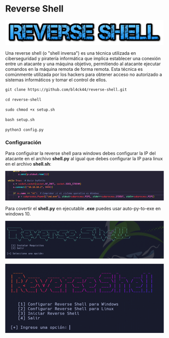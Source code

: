 # Reverse Shell

<p align="center">
<img src="Logotipo.png">
</p>

Una reverse shell (o "shell inversa") es una técnica utilizada en ciberseguridad y piratería informática que implica establecer una conexión entre un atacante y una máquina objetivo, permitiendo al atacante ejecutar comandos en la máquina remota de forma remota. Esta técnica es comúnmente utilizada por los hackers para obtener acceso no autorizado a sistemas informáticos y tomar el control de ellos.

```
git clone https://github.com/bl4ck44/reverse-shell.git

cd reverse-shell

sudo chmod +x setup.sh

bash setup.sh

python3 config.py
```

### Configuración

Para configuirar la reverse shell para windows debes configurar la IP del atacante en el archivo **shell.py** al igual que debes configurar la IP para linux en el archivo **shell.sh**:

<p align="center">
<img src="./Img/config2.png">
</p>

Para covertir el **shell.py** en ejecutable **.exe** puedes usar auto-py-to-exe en windows 10.

<p align="center">
<img src="./Img/setup.png">
</p>

<p align="center">
<img src="./Img/config.png">
</p>